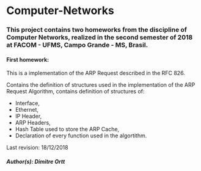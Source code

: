 # Computer-Networks

### This project contains two homeworks from the discipline of Computer Networks, realized in the second semester of 2018 at FACOM - UFMS, Campo Grande - MS, Brasil.
#### First homework:
This is a implementation of the ARP Request described in the RFC 826.

Contains the definition of structures used in the implementation of the ARP Request Algorithm, contains definition of structures of:
- Interface,
- Ethernet, 
- IP Header, 
- ARP Headers,
- Hash Table used to store the ARP Cache, 
- Declaration of every function used in the algortithm.

Last revision: 18/12/2018

##### Author(s): Dimitre Ortt
